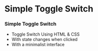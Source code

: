 # Simple Toggle Switch
### Simple Toggle Switch

- Toggle Switch Using HTML & CSS
- With state changes when clicked
- With a minimalist interface
